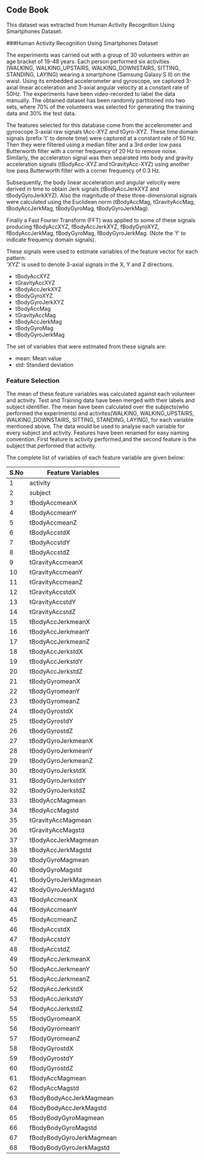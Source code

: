 ## Code Book 

This dataset was extracted from Human Activity Recognition Using Smartphones Dataset.

###Human Activity Recognition Using Smartphones Dataset

The experiments was carried out with a group of 30 volunteers within an age bracket of 19-48 years. Each person performed six activities (WALKING, WALKING_UPSTAIRS, WALKING_DOWNSTAIRS, SITTING, STANDING, LAYING) wearing a smartphone (Samsung Galaxy S II) on the waist. Using its embedded accelerometer and gyroscope, we captured 3-axial linear acceleration and 3-axial angular velocity at a constant rate of 50Hz. The experiments have been video-recorded to label the data manually. The obtained dataset has been randomly partitioned into two sets, where 70% of the volunteers was selected for generating the training data and 30% the test data. 

The features selected for this database come from the accelerometer and gyroscope 3-axial raw signals tAcc-XYZ and tGyro-XYZ. These time domain signals (prefix 't' to denote time) were captured at a constant rate of 50 Hz. Then they were filtered using a median filter and a 3rd order low pass Butterworth filter with a corner frequency of 20 Hz to remove noise. Similarly, the acceleration signal was then separated into body and gravity acceleration signals (tBodyAcc-XYZ and tGravityAcc-XYZ) using another low pass Butterworth filter with a corner frequency of 0.3 Hz. 

Subsequently, the body linear acceleration and angular velocity were derived in time to obtain Jerk signals (tBodyAccJerkXYZ and tBodyGyroJerkXYZ). Also the magnitude of these three-dimensional signals were calculated using the Euclidean norm (tBodyAccMag, tGravityAccMag, tBodyAccJerkMag, tBodyGyroMag, tBodyGyroJerkMag). 

Finally a Fast Fourier Transform (FFT) was applied to some of these signals producing fBodyAccXYZ, fBodyAccJerkXYZ, fBodyGyroXYZ, fBodyAccJerkMag, fBodyGyroMag, fBodyGyroJerkMag. (Note the 'f' to indicate frequency domain signals). 

These signals were used to estimate variables of the feature vector for each pattern:  
'XYZ' is used to denote 3-axial signals in the X, Y and Z directions.
*	tBodyAccXYZ
*	tGravityAccXYZ
*	tBodyAccJerkXYZ
*	tBodyGyroXYZ
*	tBodyGyroJerkXYZ
*	tBodyAccMag
*	tGravityAccMag
*	tBodyAccJerkMag
*	tBodyGyroMag
*	tBodyGyroJerkMag

The set of variables that were estimated from these signals are: 
*	mean: Mean value
*	std: Standard deviation

### Feature Selection

The mean of these feature variables was calculated against each volunteer and activity. Test and Training data have been merged with their labels and subject identifier. The mean have been calculated over the subjects(who performed the experiments) and activites(WALKING, WALKING_UPSTAIRS, WALKING_DOWNSTAIRS, SITTING, STANDING, LAYING), for each variable mentioned above. The data would be used to analyse each variable for every subject and activity. Features have been renamed for easy naming convention. First feature is activity performed,and the second feature is the subject that performed that activity.

The complete list of variables of each feature variable are given below:

|S.No|     Feature Variables      |
|----|----------------------------|
| 1  | activity                   |
| 2  | subject                    |
| 3  | tBodyAccmeanX              |
| 4  | tBodyAccmeanY              |
| 5  | tBodyAccmeanZ              |
| 6  | tBodyAccstdX               |
| 7  | tBodyAccstdY               |
| 8  | tBodyAccstdZ               |
| 9  | tGravityAccmeanX           |
| 10 | tGravityAccmeanY           |
| 11 | tGravityAccmeanZ           |
| 12 | tGravityAccstdX            |
| 13 | tGravityAccstdY            |
| 14 | tGravityAccstdZ            |
| 15 | tBodyAccJerkmeanX          |
| 16 | tBodyAccJerkmeanY          |
| 17 | tBodyAccJerkmeanZ          |
| 18 | tBodyAccJerkstdX           |
| 19 | tBodyAccJerkstdY           |
| 20 | tBodyAccJerkstdZ           |
| 21 | tBodyGyromeanX             |
| 22 | tBodyGyromeanY             |
| 23 | tBodyGyromeanZ             |
| 24 | tBodyGyrostdX              |
| 25 | tBodyGyrostdY              |
| 26 | tBodyGyrostdZ              |
| 27 | tBodyGyroJerkmeanX         |
| 28 | tBodyGyroJerkmeanY         |
| 29 | tBodyGyroJerkmeanZ         |
| 30 | tBodyGyroJerkstdX          |
| 31 | tBodyGyroJerkstdY          |
| 32 | tBodyGyroJerkstdZ          |
| 33 | tBodyAccMagmean            |
| 34 | tBodyAccMagstd             |
| 35 | tGravityAccMagmean         |
| 36 | tGravityAccMagstd          |
| 37 | tBodyAccJerkMagmean        |
| 38 | tBodyAccJerkMagstd         |
| 39 | tBodyGyroMagmean           |
| 40 | tBodyGyroMagstd            |
| 41 | tBodyGyroJerkMagmean       |
| 42 | tBodyGyroJerkMagstd        |
| 43 | fBodyAccmeanX              |
| 44 | fBodyAccmeanY              |
| 45 | fBodyAccmeanZ              |
| 46 | fBodyAccstdX               |
| 47 | fBodyAccstdY               |
| 48 | fBodyAccstdZ               |
| 49 | fBodyAccJerkmeanX          |
| 50 | fBodyAccJerkmeanY          |
| 51 | fBodyAccJerkmeanZ          |
| 52 | fBodyAccJerkstdX           |
| 53 | fBodyAccJerkstdY           |
| 54 | fBodyAccJerkstdZ           |
| 55 | fBodyGyromeanX             |
| 56 | fBodyGyromeanY             |
| 57 | fBodyGyromeanZ             |
| 58 | fBodyGyrostdX              |
| 59 | fBodyGyrostdY              |
| 60 | fBodyGyrostdZ              |
| 61 | fBodyAccMagmean            |
| 62 | fBodyAccMagstd             |
| 63 | fBodyBodyAccJerkMagmean    |
| 64 | fBodyBodyAccJerkMagstd     |
| 65 | fBodyBodyGyroMagmean       |
| 66 | fBodyBodyGyroMagstd        |
| 67 | fBodyBodyGyroJerkMagmean   |
| 68 | fBodyBodyGyroJerkMagstd    |